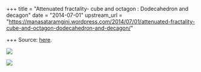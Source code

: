 +++
title = "Attenuated fractality- cube and octagon : Dodecahedron and decagon"
date = "2014-07-01"
upstream_url = "https://manasataramgini.wordpress.com/2014/07/01/attenuated-fractality-cube-and-octagon-dodecahedron-and-decagon/"

+++
Source: [here](https://manasataramgini.wordpress.com/2014/07/01/attenuated-fractality-cube-and-octagon-dodecahedron-and-decagon/).

[![](https://lh3.googleusercontent.com/-qUjhnkxhI9U/U7JYnY8rs4I/AAAAAAAAC8Y/7b-TwrGpguw/s800/smooth_cube.jpg)](https://picasaweb.google.com/lh/photo/PFGB-Z0GfvOkjncZLqB6ItMTjNZETYmyPJy0liipFm0?feat=embedwebsite)

[![](https://lh3.googleusercontent.com/-V4G-xKNyEBo/U7JapFnAssI/AAAAAAAAC84/QtnK1SJIGPg/s800/smooth_dodecahedron.jpg)](https://picasaweb.google.com/lh/photo/WjFojBB1sjqYGmba7nSfS9MTjNZETYmyPJy0liipFm0?feat=embedwebsite)
